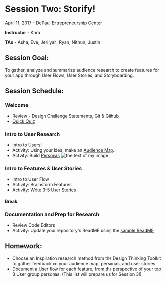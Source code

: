 # Session Two: Storify!
April 11, 2017 - DePaul Entrepreneurship Center

**Instructor** - Kara

**TAs** - Asha, Eve, Jerliyah, Ryan, Nithun, Justin

## Session Goal:
To gather, analyze and summarize audience research to create features for your app through User Flows, User Stories, and Storyboarding.

## Session Schedule:
### Welcome
  - Review - Design Challenge Statements, Git & Github
  - [Quick Quiz](#)

### Intro to User Research
  - Intro to Users!
  - Activity: Using your Idea, make an [Audience Map](http://www.designkit.org/methods/11).
  - Actvity: Build [Personas](resources/persona-core-poster.pdf)
  ![the text of my image](imagefile.jpg)

### Intro to Features & User Stories
  - Intro to User Flow
  - Activity: Brainstorm Features
  - Activity: [Write 3-5 User Stories](http://bit.ly/UserStoryWorksheet)
  
#### Break

### Documentation and Prep for Research
  - Review Code Editors
  - Activity: Update your repository's ReadME using the [sample ReadME](resources/sample-readme.md)

## Homework:
- Choose an Inspiration research method from the Design Thinking Toolkit to gather feedback on your audience map, personas, and user stories
- Document a User flow for each feature, from the perspective of your top 3 User group personas. (This list will prepare us for Session 3!)
